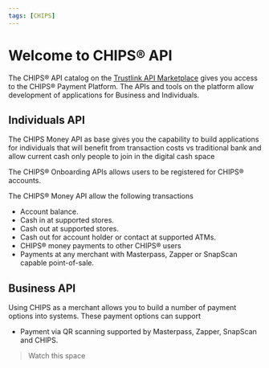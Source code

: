 ```yaml
---
tags: [CHIPS]
---
```


# Welcome to CHIPS&reg; API
The CHIPS&reg; API catalog on the [Trustlink API Marketplace](https://trustlinkhosting.com) gives you access to the CHIPS&reg; Payment Platform. The APIs and tools on the platform allow development of applications for Business and Individuals.

## Individuals API
The CHIPS Money API as base gives you the capability to build applications for individuals that will benefit from transaction costs vs traditional bank and allow current cash only people to join in the digital cash space

<!--
type: tab
title: Onboarding API
-->

The CHIPS&reg; Onboarding APIs allows users to be registered for CHIPS&reg; accounts.


<!--
type: tab
title: Money API
-->

The CHIPS&reg; Money API allow the following transactions
* Account balance. 
* Cash in at supported stores.
* Cash out at supported stores.
* Cash out for account holder or contact at supported ATMs.
* CHIPS&reg; money payments to other CHIPS&reg; users
* Payments at any merchant with Masterpass, Zapper or SnapScan capable point-of-sale. 

<!-- type: tab-end -->

## Business API
Using CHIPS as a merchant allows you to build a number of payment options into systems. These payment options can support
* Payment via QR scanning supported by Masterpass, Zapper, SnapScan and CHIPS.

> Watch this space




